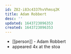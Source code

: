 ```yaml
---
id: Z82-i83c4337hvVhmsq2K
title: Adam Robbert
desc: ''
updated: 1643723096353
created: 1643723096353
---
```



- [[person]] - Adam Robbert
- appeared 4x at the stoa
